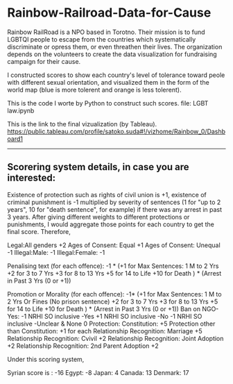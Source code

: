 # Rainbow-Railroad-Data-for-Cause
Rainbow RailRoad is a NPO based in Torotno. Their mission is to fund LGBTQI people to escape from the countries which systematically discriminate or opress them, or even threathen their lives. The organization depends on the volunteers to create the data visualization
for fundraising campaign for their cause.

I constructed scores to show each country's level of tolerance toward peole with different sexual orientation, and visualized them in the form of the world map (blue is more tolerent and orange is less tolerent). 

This is the code I worte by Python to construct such scores. file: LGBT law.ipynb

This is the link to the final vizualization (by Tableau). https://public.tableau.com/profile/satoko.suda#!/vizhome/Rainbow_0/Dashboard1



********************
## Scorering system details, in case you are interested:

Existence of protection such as rights of civil union is +1, existence of criminal punishment is -1 multiplied by severity of sentences (1 for "up to 2 years", 10 for "death sentence", for example) if there was any arrest in past 3 years. After giving different weights to different protections or punishments, I would aggregate those points for each country to get the final score. Therefore,

Legal:All genders +2
Ages of Consent: Equal +1
Ages of Consent: Unequal -1
Illegal:Male: -1
Illegal:Female: -1

Penalising text (for each offence): -1 * (+1 for Max Sentences: 1 M to 2 Yrs
                                                      +2 for 3 to 7 Yrs
                                                      +3 for 8 to 13 Yrs
                                                      +5 for 14 to Life
                                                      +10 for Death ) * (Arrest in Past 3 Yrs (0 or +1))

Promotion or Morality (for each offence): -1* (+1 for Max Sentences: 1 M to 2 Yrs  Or Fines (No prison sentence)
                                                                 +2 for 3 to 7 Yrs
                                                                 +3 for 8 to 13 Yrs
                                                                 +5 for 14 to Life
                                                                 +10 for Death ) * (Arrest in Past 3 Yrs (0 or +1))
Ban on NGO- Yes: -1
NRHI SO inclusive -Yes +1
NRHI SO inclusive -No -1
NRHI SO inclusive -Unclear & None 0
Protection: Constitution: +5
Protection other than Constitution: +1 for each
Relationship Recognition: Marriage +5
Relationship Recognition: Cvivil +2
Relationship Recognition: Joint Adoption +2
Relationship Recognition: 2nd Parent Adoption +2

Under this scoring system,

Syrian score is : -16
Egypt: -8
Japan: 4
Canada: 13
Denmark: 17
